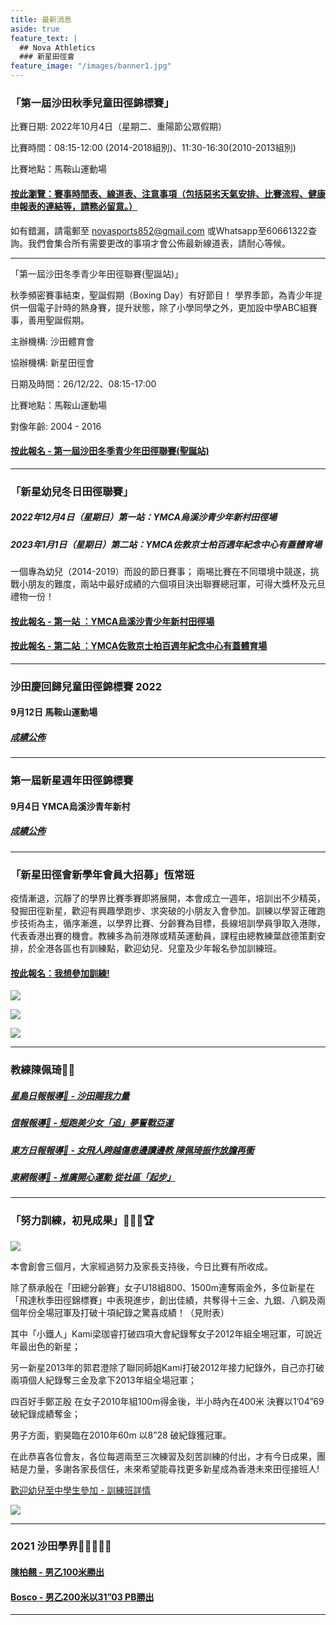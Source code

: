 ```yaml
---
title: 最新消息
aside: true
feature_text: |
  ## Nova Athletics
  ### 新星田徑會
feature_image: "/images/banner1.jpg"
---
```


### 「第一屆沙田秋季兒童田徑錦標賽」

比賽日期: 2022年10月4日（星期二、重陽節公眾假期）

比賽時間：08:15-12:00 (2014-2018組別)、11:30-16:30(2010-2013組別)

比賽地點：馬鞍山運動場

#### [按此瀏覽：賽事時間表、線道表、注意事項（包括惡劣天氣安排、比賽流程、健康申報表的連結等，請務必留意。）](https://drive.google.com/drive/folders/1ht6MGUb79nNuC1SFnQKY6IrwEYIj7Q4E?usp=sharing)


如有錯漏，請電郵至 novasports852@gmail.com 或Whatsapp至60661322查詢。我們會集合所有需要更改的事項才會公佈最新線道表，請耐心等候。

---------------------------------------------------------------------------------------
「第一屆沙田冬季青少年田徑聯賽(聖誕站)」

秋季頻密賽事結束，聖誕假期（Boxing Day）有好節目！
學界季節，為青少年提供一個電子計時的熱身賽，提升狀態，除了小學同學之外，更加設中學ABC組賽事，善用聖誕假期。

主辦機構: 沙田體育會

協辦機構: 新星田徑會

日期及時間：26/12/22、08:15-17:00 

比賽地點：馬鞍山運動場

對像年齡: 2004 - 2016 

#### [按此報名 - 第一屆沙田冬季青少年田徑聯賽(聖誕站)](https://forms.zohopublic.com/hknovasports852/form/261220222/formperma/TJmsLORweYEdpbHrhI7IUgbJU4KXjJm01WS91BCaNBg)

---------------------------------------------------------------------------------------
### 「新星幼兒冬日田徑聯賽」

##### 2022年12月4日（星期日）第一站：YMCA烏溪沙青少年新村田徑場 

##### 2023年1月1日（星期日）第二站：YMCA佐敦京士柏百週年紀念中心有蓋體育場 

一個專為幼兒（2014-2019）而設的節日賽事；
兩埸比賽在不同環境中競遂，挑戰小朋友的難度，兩站中最好成績的六個項目決出聯賽總冠軍，可得大獎杯及元旦禮物一份！



#### [按此報名 - 第一站 ：YMCA烏溪沙青少年新村田徑場](https://forms.zohopublic.com/hknovasports852/form/Untitled4/formperma/zf_N1ssD3muUoq9Rdt9OOEzyt-eci93N47Z4zPm2rsQ)

#### [按此報名 - 第二站 ：YMCA佐敦京士柏百週年紀念中心有蓋體育場](https://forms.zohopublic.com/hknovasports852/form/01012023/formperma/4qktWHKGMCEqJMacT0-_o9Fz2V3xBxh0kifxotZxAZo)

---------------------------------------------------------------------------------------
### 沙田慶回歸兒童田徑錦標賽 2022 

#### 9月12日 馬鞍山運動場
 
##### [成績公佈](https://drive.google.com/drive/folders/1tWt3CMyD3c5Cpo3XLheEt82CZLyWAvjI?usp=sharing)

---------------------------------------------------------------------------------------
### 第一屆新星週年田徑錦標賽

#### 9月4日 YMCA烏溪沙青年新村 

##### [成績公佈](https://drive.google.com/drive/folders/1sS6c8Ys7cMlyjmcAQiND05GWLFbpuxYI?usp=sharing)

---------------------------------------------------------------------------------------
### 「新星田徑會新學年會員大招募」恆常班

疫情漸退，沉靜了的學界比賽季賽即將展開，本會成立一週年，培訓出不少精英，發掘田徑新星，歡迎有興趣學跑步、求突破的小朋友入會參加。訓練以學習正確跑步技術為主，循序漸進，以學界比賽、分齡賽為目標，長線培訓學員爭取入港隊，代表香港出賽的機會。教練多為前港隊或精英運動員，課程由總教練葉啟德策劃安排，於全港各區也有訓練點，歡迎幼兒、兒童及少年報名參加訓練班。

#### [按此報名：我想參加訓練!](https://docs.google.com/forms/d/e/1FAIpQLSc0tj2-QdYfK6X0CYiP3YE_-hFovM_tXoF4Q6bDWyMzEmNgsg/viewform)

![](/images/2022Sep_Regular.png)

![](/images/2022Sep_Elite.png)

![](/images/2022Sep_MID.png)

---------------------------------------------------------------------------------------

### 教練陳佩琦👩🏽

##### [星島日報報導📰 - 沙田賜我力量](https://drive.google.com/drive/folders/1ngK58f050uDZj7RgVmokHQQTiDBm-nfP?usp=sharing)

##### [信報報導📰 - 短跑美少女「追」夢誓戰亞運](https://drive.google.com/file/d/1NgN3GuMWmGJVSenFJypOgL8vqFuxYApv/view?usp=sharing)

##### [東方日報報導📰 - 女飛人跨越傷患邊讀邊教 陳佩琦振作放膽再衝](https://orientaldaily.on.cc/content/%E9%AB%94%E8%82%B2/odn-20211126-1126_00286_041/%E5%A5%B3%E9%A3%9B%E4%BA%BA%E8%B7%A8%E8%B6%8A%E5%82%B7%E6%82%A3%E9%82%8A%E8%AE%80%E9%82%8A%E6%95%99-%E9%99%B3%E4%BD%A9%E7%90%A6%E6%8C%AF%E4%BD%9C%E6%94%BE%E8%86%BD%E5%86%8D%E8%A1%9D?fbclid=IwAR3tCLKgaWevelE1CkNDt35_h4jvjbahZq-6KdIOuqoGGtac--nebOFVOoU)

##### [東網報導📰 - 推廣開心運動 從社區「起步」](https://hk.on.cc/onad/bkn/cnt/ad/20211115/ad-20211115150906775-1115_21011_001.html)

---------------------------------------------------------------------------------------

### 「努力訓練，初見成果」💪🏻🎉🏆

![](/images/Athletes.jpg)

本會創會三個月，大家經過努力及家長支持後，今日比賽有所收成。

除了蔡承殷在「田總分齡賽」女子U18組800、1500m連奪兩金外，多位新星在「飛達秋季田徑錦標賽」中表現進步，創出佳績，共奪得十三金、九銀、八銅及兩個年份全場冠軍及打破十項紀錄之驚喜成績！（見附表）

其中「小鐵人」Kami梁珈睿打破四項大會紀錄奪女子2012年組全埸冠軍，可說近年最出色的新星；

另一新星2013年的郭君澄除了聯同師姐Kami打破2012年接力紀錄外，自己亦打破兩項個人紀錄奪三金及拿下2013年組全場冠軍；

四百好手鄭芷殷 在女子2010年組100m得金後，半小時內在400米 決賽以1’04”69破紀錄成績奪金；

男子方面，劉昊臨在2010年60m 以8”28 破紀錄獲冠軍。

在此恭喜各位會友，各位每週兩至三次練習及刻苦訓練的付出，才有今日成果，團結是力量，多謝各家長信任，未來希望能尋找更多新星成為香港未來田徑接班人!

[歡迎幼兒至中學生參加 - 訓練班詳情](https://docs.google.com/forms/d/e/1FAIpQLScXZvev1WfGzgGRg6c0O_HwiLUTxomhsZbSMn7ubRmbv1dFzw/viewform?fbclid=IwAR1lI5pe4k28V-qBzkFvfGz8-Mrw3iTpbRaucbRJRTIr_V2n01rZBCtYNZo)

![](/images/新星訓練_初見成果.jpg)

---------------------------------------------------------------------------------------

### 2021 沙田學界🏃🏻‍♀️🏃🏻

#### [陳柏翹 - 男乙100米勝出](https://drive.google.com/file/d/1YMheR5loAjQaXWFzcw5uuEgBzbf1P9QC/view?usp=sharing) 

#### [Bosco - 男乙200米以31”03 PB勝出](https://drive.google.com/file/d/1BrIfrZuCVbG_EmYVWTK_PSifCoOq3q4B/view?usp=sharing)

---------------------------------------------------------------------------------------
